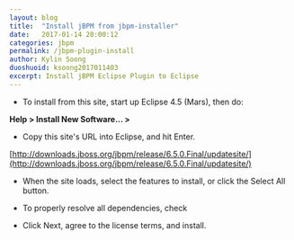 ```yaml
---
layout: blog
title:  "Install jBPM from jbpm-installer"
date:   2017-01-14 20:00:12
categories: jbpm
permalink: /jbpm-plugin-install
author: Kylin Soong
duoshuoid: ksoong2017011403
excerpt: Install jBPM Eclipse Plugin to Eclipse
---
```


* To install from this site, start up Eclipse 4.5 (Mars), then do: 

**Help > Install New Software... >**

* Copy this site's URL into Eclipse, and hit Enter.

[http://downloads.jboss.org/jbpm/release/6.5.0.Final/updatesite/](http://downloads.jboss.org/jbpm/release/6.5.0.Final/updatesite/) 

* When the site loads, select the features to install, or click the Select All button. 	

* To properly resolve all dependencies, check 

* Click Next, agree to the license terms, and install.

